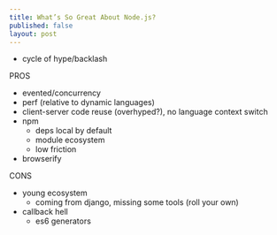 ```yaml
---
title: What’s So Great About Node.js?
published: false
layout: post
---
```


* cycle of hype/backlash

PROS
* evented/concurrency
* perf (relative to dynamic languages)
* client-server code reuse (overhyped?), no language context switch
* npm
    * deps local by default
    * module ecosystem
    * low friction
* browserify

CONS
* young ecosystem
    * coming from django, missing some tools (roll your own)
* callback hell
    * es6 generators
